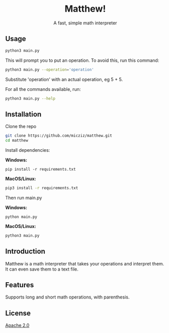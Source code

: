 <div align="center">
    <h1>Matthew!</h1>
    <p>A fast, simple math interpreter</p>
</div>


## Usage

```bash
python3 main.py
```

This will prompt you to put an operation. To avoid this, run this command:

```bash
python3 main.py --operation='operation'
```

Substitute 'operation' with an actual operation, eg 5 + 5.

For all the commands available, run:

```bash
python3 main.py --help
```

## Installation

Clone the repo

```bash
git clone https://github.com/micziz/matthew.git
cd matthew
```

Install dependencies:

**Windows:**

```pwsh
pip install -r requirements.txt
```

**MacOS/Linux:**

```bash
pip3 install -r requirements.txt
```

Then run main.py

**Windows:**

```pwsh
python main.py
```

**MacOS/Linux:**

```bash
python3 main.py
```

## Introduction

Matthew is a math interpreter that takes your operations and interpret them. It can even save them to a text file.

## Features

Supports long and short math operations, with parenthesis.

## License

[Apache 2.0](LICENSE)